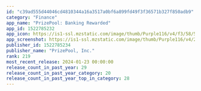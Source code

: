 ```yaml
---
id: "c39ad555d44046cd4810344a16a3517a0bf6a899fd49f3f36571b327f850adb9"
category: "Finance"
app_name: "PrizePool: Banking Rewarded"
app_id: 1522785232
app_icon: https://is1-ssl.mzstatic.com/image/thumb/Purple116/v4/f3/58/55/f3585596-3d49-78e3-46fb-861ba2e94e2e/AppIcon-0-1x_U007emarketing-0-7-0-85-220.png/1024x1024bb.png
app_screenshot: https://is1-ssl.mzstatic.com/image/thumb/Purple116/v4/22/8b/8a/228b8ad4-c99f-3a08-2905-39b1ad3e92e5/7a8c6768-2dba-499b-b8f0-65524dc40764_Img_1.jpg/1242x2688bb.png
publisher_id: 1522785234
publisher_name: "PrizePool, Inc."
rank: 219
most_recent_release: 2024-01-23 00:00:00
release_count_in_past_year: 29
release_count_in_past_year_category: 20
release_count_in_past_year_top_in_category: 28
---
```

